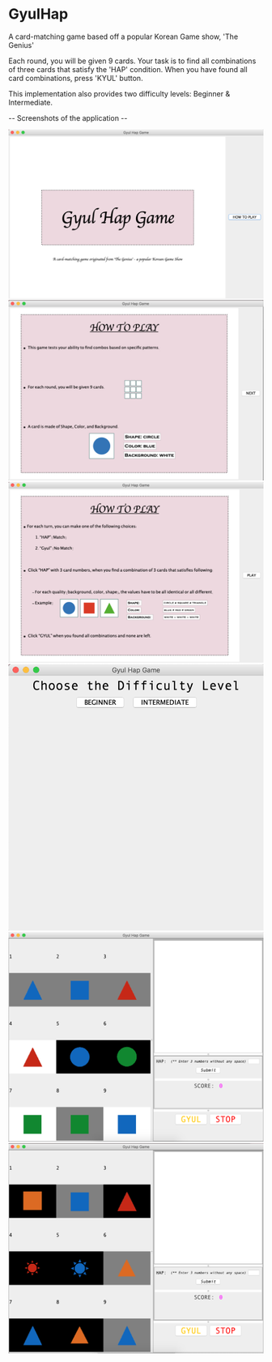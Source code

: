 # GyulHap
A card-matching game based off a popular Korean Game show, 'The Genius'

Each round, you will be given 9 cards.
Your task is to find all combinations of three cards that satisfy the 'HAP' condition.
When you have found all card combinations, press 'KYUL' button.

This implementation also provides two difficulty levels: Beginner & Intermediate.

-- Screenshots of the application --
 
 ![Screenshot](screenshots/1.png)
 ![Screenshot](screenshots/2.png)
 ![Screenshot](screenshots/3.png)
 ![Screenshot](screenshots/4.png)
 ![Screenshot](screenshots/5.png)
 ![Screenshot](screenshots/6.png)
  
